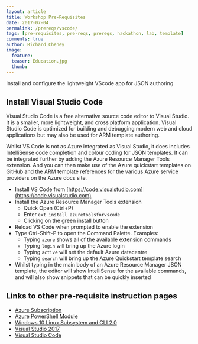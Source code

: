 ```yaml
---
layout: article
title: Workshop Pre-Requisites
date: 2017-07-04
permalink: /prereqs/vscode/
tags: [pre-requisites, pre-reqs, prereqs, hackathon, lab, template]
comments: true
author: Richard_Cheney
image:
  feature: 
  teaser: Education.jpg
  thumb: 
---
```

Install and configure the lightweight VScode app for JSON authoring

## Install Visual Studio Code

Visual Studio Code is a free alternative source code editor to Visual Studio.  It is a smaller, more lightweight, and cross platform application.  Visual Studio Code is optimized for building and debugging modern web and cloud applications but may also be used for ARM template authoring.

Whilst VS Code is not as Azure integrated as Visual Studio, it does includes IntelliSense code completion and colour coding for JSON templates.  It can be integrated further by adding the Azure Resource Manager Tools extension.  And you can then make use of the Azure quickstart templates on GitHub and the ARM template references for the various Azure service providers on the Azure docs site.

*	Install VS Code from [https://code.visualstudio.com](https://code.visualstudio.com) 
*	Install the Azure Resource Manager Tools extension
    * Quick Open (Ctrl+P) 
    *	Enter `ext install azuretoolsforvscode` 
    *	Clicking on the green install button
*	Reload VS Code when prompted to enable the extension
*	Type Ctrl-Shift-P to open the Command Palette.  Examples: 
    *	Typing `azure` shows all of the available extension commands
    *	Typing `login` will bring up the Azure login
    *	Typing `active` will set the default Azure datacentre 
    * Typing `search` will bring up the Azure Quickstart template search
*	Whilst typing in the main body of an Azure Resource Manager JSON template, the editor will show IntelliSense for the available commands, and will also show snippets that can be quickly inserted



## Links to other pre-requisite instruction pages
 
* [Azure Subscription](../subscription)
* [Azure PowerShell Module](../powershell)
* [Windows 10 Linux Subsystem and CLI 2.0](../lxss)
* [Visual Studio 2017](../vs2017)
* [Visual Studio Code](../vscode)


